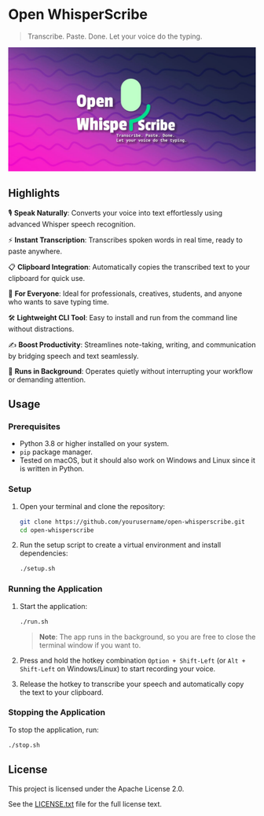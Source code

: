 # Open WhisperScribe

> Transcribe. Paste. Done. Let your voice do the typing.

![Banner](./assets/github_banner.jpg)

## Highlights

🎙️ **Speak Naturally**: Converts your voice into text effortlessly using advanced Whisper speech recognition.

⚡ **Instant Transcription**: Transcribes spoken words in real time, ready to paste anywhere.

📋 **Clipboard Integration**: Automatically copies the transcribed text to your clipboard for quick use.

💼 **For Everyone**: Ideal for professionals, creatives, students, and anyone who wants to save typing time.

🛠️ **Lightweight CLI Tool**: Easy to install and run from the command line without distractions.

✍️ **Boost Productivity**: Streamlines note-taking, writing, and communication by bridging speech and text seamlessly.

🌙 **Runs in Background**: Operates quietly without interrupting your workflow or demanding attention.

## Usage

### Prerequisites

- Python 3.8 or higher installed on your system.
- `pip` package manager.
- Tested on macOS, but it should also work on Windows and Linux since it is written in Python.

### Setup

1. Open your terminal and clone the repository:

   ```bash
   git clone https://github.com/yourusername/open-whisperscribe.git
   cd open-whisperscribe
   ```

2. Run the setup script to create a virtual environment and install dependencies:

   ```bash
   ./setup.sh
   ```

### Running the Application

1. Start the application:

   ```bash
   ./run.sh
   ```

   > **Note**: The app runs in the background, so you are free to close the terminal window if you want to.

2. Press and hold the hotkey combination `Option + Shift-Left` (or `Alt + Shift-Left` on Windows/Linux) to start recording your voice.

3. Release the hotkey to transcribe your speech and automatically copy the text to your clipboard.

### Stopping the Application

To stop the application, run:

```bash
./stop.sh
```

## License

This project is licensed under the Apache License 2.0.

See the [LICENSE.txt](./LICENSE.txt) file for the full license text.
